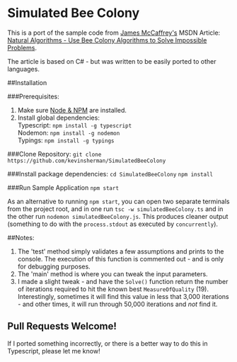# Simulated Bee Colony

This is a port of the sample code from [James McCaffrey's](https://jamesmccaffrey.wordpress.com/) MSDN Article: [Natural Algorithms - Use Bee Colony Algorithms to Solve Impossible Problems](https://msdn.microsoft.com/en-us/magazine/gg983491.aspx).

The article is based on C# - but was written to be easily ported to other languages.

##Installation

###Prerequisites:
1. Make sure [Node & NPM](https://nodejs.org) are installed.
2. Install global dependencies:  
  Typescript: `npm install -g typescript`  
  Nodemon: `npm install -g nodemon`  
  Typings: `npm install -g typings`
  
###Clone Repository:
`git clone https://github.com/kevinsherman/SimulatedBeeColony` 

###Install package dependencies:
`cd SimulatedBeeColony`
`npm install`

###Run Sample Application
`npm start`

As an alternative to running `npm start`, you can open two separate terminals from the project root, and in one run `tsc -w simulatedBeeColony.ts` and in the other run `nodemon simulatedBeeColony.js`. This produces cleaner output (something to do with the `process.stdout` as executed by `concurrently`).

##Notes:

1. The 'test' method simply validates a few assumptions and prints to the console. The execution of this function is commented out - and is only for debugging purposes.
2. The 'main' method is where you can tweak the input parameters.
3. I made a slight tweak - and have the `Solve()` function return the number of iterations required to hit the known best `MeasureOfQuality` (19). Interestingly, sometimes it will find this value in less that 3,000 iterations - and other times, it will run through 50,000 iterations and *not* find it.

## Pull Requests Welcome! 
If I ported something incorrectly, or there is a better way to do this in Typescript, please let me know!

